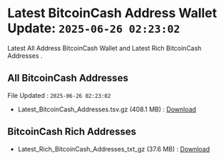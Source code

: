 # Latest BitcoinCash Address Wallet Update: `2025-06-26 02:23:02`

Latest All Address BitcoinCash Wallet and Latest Rich BitcoinCash Addresses .

## All BitcoinCash Addresses

File Updated : `2025-06-26 02:23:02`

- Latest_BitcoinCash_Addresses.tsv.gz (408.1 MB) : [Download](https://github.com/Pymmdrza/Rich-Address-Wallet/releases/tag/BitcoinCash)

## BitcoinCash Rich Addresses

- Latest_Rich_BitcoinCash_Addresses_txt_gz (37.6 MB) : [Download](https://github.com/Pymmdrza/Rich-Address-Wallet/releases/tag/BitcoinCash)
